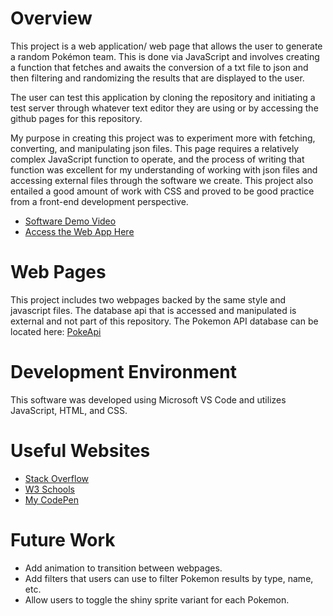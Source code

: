 # Overview

This project is a web application/ web page that allows the user to generate a random Pokémon team. This is done via JavaScript and involves creating a function that fetches and awaits the conversion of a txt file to json and then filtering and randomizing the results that are displayed to the user.

The user can test this application by cloning the repository and initiating a test server through whatever text editor they are using or by accessing the github pages for this repository.

My purpose in creating this project was to experiment more with fetching, converting, and manipulating json files. This page requires a relatively complex JavaScript function to operate, and the process of writing that function was excellent for my understanding of working with json files and accessing external files through the software we create. This project also entailed a good amount of work with CSS and proved to be good practice from a front-end development perspective.

* [Software Demo Video](https://youtu.be/drLKgO6LnaI)
* [Access the Web App Here](https://jordan1819.github.io/Pokemon-Team-Generator-Web-App.io/)

# Web Pages

This project includes two webpages backed by the same style and javascript files. The database api that 
is accessed and manipulated is external and not part of this repository. The Pokemon API database can be located here: [PokeApi](https://pokeapi.co)


# Development Environment

This software was developed using Microsoft VS Code and utilizes JavaScript, HTML, and CSS.  

# Useful Websites

* [Stack Overflow](https://stackoverflow.com)
* [W3 Schools](https://w3schools.com)
* [My CodePen](https://codepen.io/Jordan1819)

# Future Work

* Add animation to transition between webpages.
* Add filters that users can use to filter Pokemon results by type, name, etc.
* Allow users to toggle the shiny sprite variant for each Pokemon.
